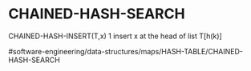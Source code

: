 # CHAINED-HASH-SEARCH
CHAINED-HASH-INSERT(T,x)
1 insert x at the head of list T[h(k)]



#software-engineering/data-structures/maps/HASH-TABLE/CHAINED-HASH-SEARCH
